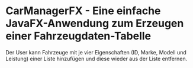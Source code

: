 # CarManagerFX - Eine einfache JavaFX-Anwendung zum Erzeugen einer Fahrzeugdaten-Tabelle

<p>Der User kann Fahrzeuge mit je vier Eigenschaften (ID, Marke, Modell und Leistung)
einer Liste hinzufügen und diese wieder aus der Liste entfernen.</p>
